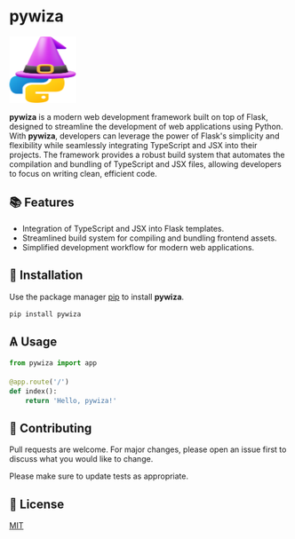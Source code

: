 # pywiza
<!-- add logo found in public folder -->
![logo](https://github.com/mitch1009/pywiza/blob/main/public/pywiza-small.png)


**pywiza** is a modern web development framework built on top of Flask, designed to streamline the development of web applications using Python. With **pywiza**, developers can leverage the power of Flask's simplicity and flexibility while seamlessly integrating TypeScript and JSX into their projects. The framework provides a robust build system that automates the compilation and bundling of TypeScript and JSX files, allowing developers to focus on writing clean, efficient code.

## 📚 Features

- Integration of TypeScript and JSX into Flask templates.
- Streamlined build system for compiling and bundling frontend assets.
- Simplified development workflow for modern web applications.

## 📲 Installation

Use the package manager [pip](https://pip.pypa.io/en/stable/) to install **pywiza**.

```bash
pip install pywiza
```

## Ѧ Usage

```python
from pywiza import app

@app.route('/')
def index():
    return 'Hello, pywiza!'
```

## 📇 Contributing

Pull requests are welcome. For major changes, please open an issue first to discuss what you would like to change.

Please make sure to update tests as appropriate.

## 🪪 License

[MIT](https://choosealicense.com/licenses/mit/)
